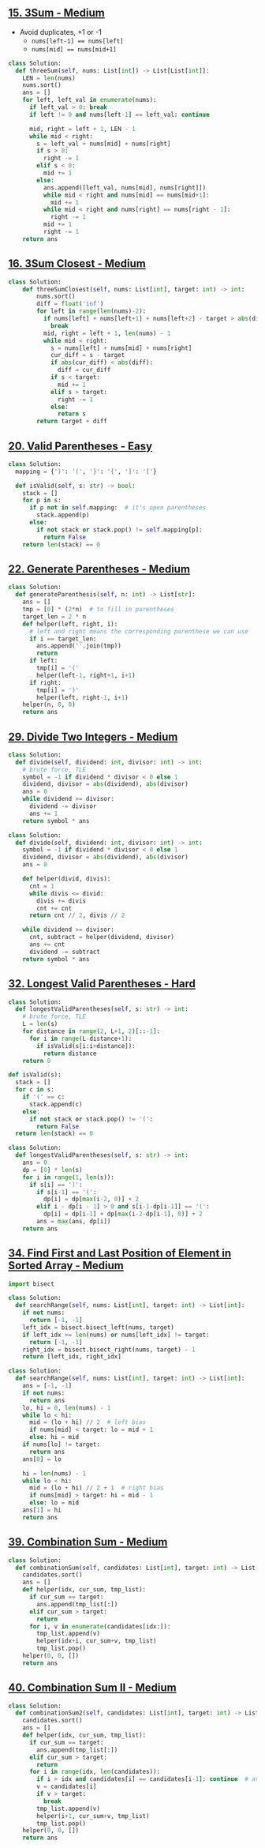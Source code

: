 ## [15. 3Sum - Medium](https://leetcode.com/problems/3sum/)

- Avoid duplicates, +1 or -1
  - `nums[left-1] == nums[left]`
  - `nums[mid] == nums[mid+1]`

```python
class Solution:
  def threeSum(self, nums: List[int]) -> List[List[int]]:
    LEN = len(nums)
    nums.sort()
    ans = []
    for left, left_val in enumerate(nums):
      if left_val > 0: break
      if left != 0 and nums[left-1] == left_val: continue

      mid, right = left + 1, LEN - 1
      while mid < right:
        s = left_val + nums[mid] + nums[right]
        if s > 0:
          right -= 1
        elif s < 0:
          mid += 1
        else:
          ans.append([left_val, nums[mid], nums[right]])
          while mid < right and nums[mid] == nums[mid+1]:
            mid += 1
          while mid < right and nums[right] == nums[right - 1]:
            right -= 1
          mid += 1
          right -= 1
    return ans
```

## [16. 3Sum Closest - Medium](https://leetcode.com/problems/3sum-closest/)

```python
class Solution:
    def threeSumClosest(self, nums: List[int], target: int) -> int:
        nums.sort()
        diff = float('inf')
        for left in range(len(nums)-2):
          if nums[left] + nums[left+1] + nums[left+2] - target > abs(diff):
            break
          mid, right = left + 1, len(nums) - 1
          while mid < right:
            s = nums[left] + nums[mid] + nums[right]
            cur_diff = s - target
            if abs(cur_diff) < abs(diff):
              diff = cur_diff
            if s < target:
              mid += 1
            elif s > target:
              right -= 1
            else:
              return s
        return target + diff
```

## [20. Valid Parentheses - Easy](https://leetcode.com/problems/valid-parentheses/)

```python
class Solution:
  mapping = {')': '(', '}': '{', ']': '['}

  def isValid(self, s: str) -> bool:
    stack = []
    for p in s:
      if p not in self.mapping:  # it's open parentheses
        stack.append(p)
      else:
        if not stack or stack.pop() != self.mapping[p]:
          return False
    return len(stack) == 0
```

## [22. Generate Parentheses - Medium](https://leetcode.com/problems/generate-parentheses/)

```python
class Solution:
  def generateParenthesis(self, n: int) -> List[str]:
    ans = []
    tmp = [0] * (2*n)  # to fill in parentheses
    target_len = 2 * n
    def helper(left, right, i):
      # left and right means the corresponding parenthese we can use
      if i == target_len:
        ans.append(''.join(tmp))
        return
      if left:
        tmp[i] = '('
        helper(left-1, right+1, i+1)
      if right:
        tmp[i] = ')'
        helper(left, right-1, i+1)
    helper(n, 0, 0)
    return ans
```

## [29. Divide Two Integers - Medium](https://leetcode.com/problems/divide-two-integers/)

```python
class Solution:
  def divide(self, dividend: int, divisor: int) -> int:
    # brute force, TLE
    symbol = -1 if dividend * divisor < 0 else 1
    dividend, divisor = abs(dividend), abs(divisor)
    ans = 0
    while dividend >= divisor:
      dividend -= divisor
      ans += 1
    return symbol * ans
```

```python
class Solution:
  def divide(self, dividend: int, divisor: int) -> int:
    symbol = -1 if dividend * divisor < 0 else 1
    dividend, divisor = abs(dividend), abs(divisor)
    ans = 0

    def helper(divid, divis):
      cnt = 1
      while divis <= divid:
        divis += divis
        cnt += cnt
      return cnt // 2, divis // 2

    while dividend >= divisor:
      cnt, subtract = helper(dividend, divisor)
      ans += cnt
      dividend -= subtract
    return symbol * ans
```

## [32. Longest Valid Parentheses - Hard](https://leetcode.com/problems/longest-valid-parentheses/)

```python
class Solution:
  def longestValidParentheses(self, s: str) -> int:
    # brute force, TLE
    L = len(s)
    for distance in range(2, L+1, 2)[::-1]:
      for i in range(L-distance+1):
        if isValid(s[i:i+distance]):
          return distance
    return 0

def isValid(s):
  stack = []
  for c in s:
    if '(' == c:
      stack.append(c)
    else:
      if not stack or stack.pop() != '(':
        return False
  return len(stack) == 0
```

```python
class Solution:
  def longestValidParentheses(self, s: str) -> int:
    ans = 0
    dp = [0] * len(s)
    for i in range(1, len(s)):
      if s[i] == ')':
        if s[i-1] == '(':
          dp[i] = dp[max(i-2, 0)] + 2
        elif i - dp[i - 1] > 0 and s[i-1-dp[i-1]] == '(':
          dp[i] = dp[i-1] + dp[max(i-2-dp[i-1], 0)] + 2
        ans = max(ans, dp[i])
    return ans
```

## [34. Find First and Last Position of Element in Sorted Array - Medium](https://leetcode.com/problems/find-first-and-last-position-of-element-in-sorted-array/)

```python
import bisect

class Solution:
  def searchRange(self, nums: List[int], target: int) -> List[int]:
    if not nums:
      return [-1, -1]
    left_idx = bisect.bisect_left(nums, target)
    if left_idx >= len(nums) or nums[left_idx] != target:
      return [-1, -1]
    right_idx = bisect.bisect_right(nums, target) - 1
    return [left_idx, right_idx]
```

```python
class Solution:
  def searchRange(self, nums: List[int], target: int) -> List[int]:
    ans = [-1, -1]
    if not nums:
      return ans
    lo, hi = 0, len(nums) - 1
    while lo < hi:
      mid = (lo + hi) // 2  # left bias
      if nums[mid] < target: lo = mid + 1
      else: hi = mid
    if nums[lo] != target:
      return ans
    ans[0] = lo

    hi = len(nums) - 1
    while lo < hi:
      mid = (lo + hi) // 2 + 1  # right bias
      if nums[mid] > target: hi = mid - 1
      else: lo = mid
    ans[1] = hi
    return ans
```

## [39. Combination Sum - Medium](https://leetcode.com/problems/combination-sum/)

```python
class Solution:
  def combinationSum(self, candidates: List[int], target: int) -> List[List[int]]:
    candidates.sort()
    ans = []
    def helper(idx, cur_sum, tmp_list):
      if cur_sum == target:
        ans.append(tmp_list[:])
      elif cur_sum > target:
        return
      for i, v in enumerate(candidates[idx:]):
        tmp_list.append(v)
        helper(idx+i, cur_sum+v, tmp_list)
        tmp_list.pop()
    helper(0, 0, [])
    return ans
```

## [40. Combination Sum II - Medium](https://leetcode.com/problems/combination-sum-ii/)

```python
class Solution:
  def combinationSum2(self, candidates: List[int], target: int) -> List[List[int]]:
    candidates.sort()
    ans = []
    def helper(idx, cur_sum, tmp_list):
      if cur_sum == target:
        ans.append(tmp_list[:])
      elif cur_sum > target:
        return
      for i in range(idx, len(candidates)):
        if i > idx and candidates[i] == candidates[i-1]: continue  # avoid dup
        v = candidates[i]
        if v > target:
          break
        tmp_list.append(v)
        helper(i+1, cur_sum+v, tmp_list)
        tmp_list.pop()
    helper(0, 0, [])
    return ans
```